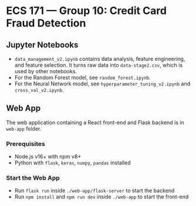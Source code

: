 # ECS 171 — Group 10: Credit Card Fraud Detection

## Jupyter Notebooks

- `data_management_v2.ipynb` contains data analysis, feature engineering, and feature selection. It turns raw data into `data-stage2.csv`, which is used by other notebooks.
- For the Random Forest model, see `random_forest.ipynb`.
- For the Neural Network model, see `hyperparameter_tuning_v2.ipynb` and `cross_val_v2.ipynb`.

## Web App

The web application containing a React front-end and Flask backend is in `web-app` folder.

### Prerequisites

- Node.js v16+ with npm v8+
- Python with `flask`, `keras`, `numpy`, `pandas` installed

### Start the Web App

- Run `flask run` inside `./web-app/flask-server` to start the backend
- Run `npm install` and `npm run dev` inside `./web-app` to start the front-end
